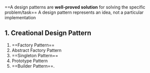 ==A design patterns are **well-proved solution** for solving the specific problem/task==
A design pattern represents an idea, not a particular implementation

## 1. Creational Design Pattern
1. ==Factory Pattern==
2. Abstract Factory Pattern
3. ==Singleton Pattern==
4. Prototype Pattern
5. ==Builder Pattern==.


